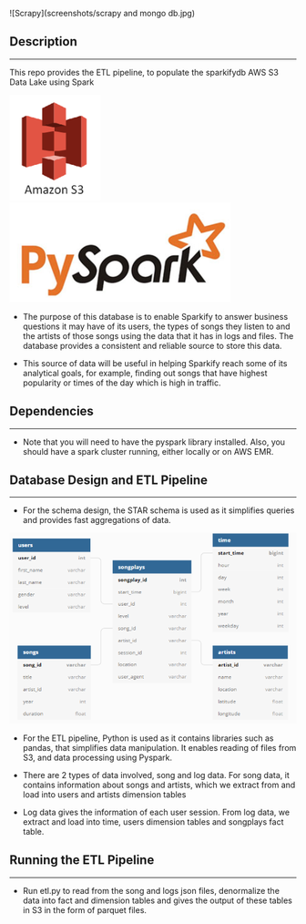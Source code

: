 ![Scrapy](screenshots/scrapy and mongo db.jpg)

## Description
---
This repo provides the ETL pipeline, to populate the sparkifydb AWS S3 Data Lake using Spark  

![S3](screenshots/s3.PNG)&nbsp;&nbsp;&nbsp;&nbsp;&nbsp;&nbsp;&nbsp;&nbsp;&nbsp;&nbsp;&nbsp;&nbsp;&nbsp;&nbsp;&nbsp;&nbsp;![Spark](screenshots/spark.PNG)
* The purpose of this database is to enable Sparkify to answer business questions it may have of its users, the types of songs they listen to and the artists of those songs using the data that it has in logs and files. The database provides a consistent and reliable source to store this data.

* This source of data will be useful in helping Sparkify reach some of its analytical goals, for example, finding out songs that have highest popularity or times of the day which is high in traffic.

## Dependencies
---
* Note that you will need to have the pyspark library installed. Also, you should have a spark cluster running, either locally or on AWS EMR.

## Database Design and ETL Pipeline
---
* For the schema design, the STAR schema is used as it simplifies queries and provides fast aggregations of data.

![Schema](screenshots/schema.PNG)

* For the ETL pipeline, Python is used as it contains libraries such as pandas, that simplifies data manipulation. It enables reading of files from S3, and data processing using Pyspark.

* There are 2 types of data involved, song and log data. For song data, it contains information about songs and artists, which we extract from and load into users and artists dimension tables

* Log data gives the information of each user session. From log data, we extract and load into time, users dimension tables and songplays fact table.

## Running the ETL Pipeline
---
* Run etl.py to read from the song and logs json files, denormalize the data into fact and dimension tables and gives the output of these tables in S3 in the form of parquet files.

